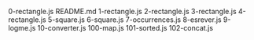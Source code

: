 0-rectangle.js
README.md
1-rectangle.js
2-rectangle.js
3-rectangle.js
4-rectangle.js
5-square.js
6-square.js
7-occurrences.js
8-esrever.js
9-logme.js
10-converter.js
100-map.js
101-sorted.js
102-concat.js

